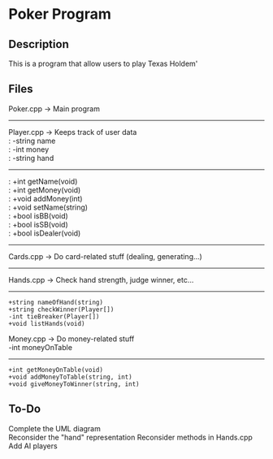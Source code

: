 Poker Program
=============

Description
-----------
This is a program that allow users to play Texas Holdem'

Files
-----
Poker.cpp       -> Main program  
* * *

Player.cpp      -> Keeps track of user data  
:   -string name  
:   -int money  
:   -string hand  
* * *
:   +int getName(void)  
:   +int getMoney(void)  
:   +void addMoney(int)  
:   +void setName(string)  
:   +bool isBB(void)  
:   +bool isSB(void)  
:   +bool isDealer(void)  
* * *

Cards.cpp       -> Do card-related stuff (dealing, generating...)  
* * *

Hands.cpp       -> Check hand strength, judge winner, etc...  
* * *
    +string nameOfHand(string)
    +string checkWinner(Player[])
    -int tieBreaker(Player[])  
    +void listHands(void)  

Money.cpp       -> Do money-related stuff  
    -int moneyOnTable  
* * *
    +int getMoneyOnTable(void)  
    +void addMoneyToTable(string, int)  
    +void giveMoneyToWinner(string, int)  

To-Do
-----
Complete the UML diagram  
Reconsider the "hand" representation
Reconsider methods in Hands.cpp  
Add AI players  

